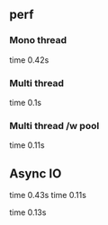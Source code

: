 ## perf

### Mono thread
time 0.42s

### Multi thread
time 0.1s

### Multi thread /w pool
time 0.11s

## Async IO
time 0.43s
time 0.11s

time 0.13s